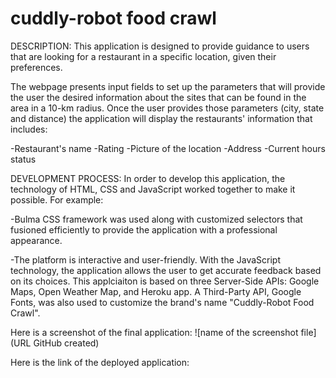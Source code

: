 # cuddly-robot food crawl

DESCRIPTION:
This application is designed to provide guidance to users that are looking for a restaurant in a specific location, given their preferences.

The webpage presents input fields to set up the parameters that will provide the user the desired information about the sites that can be found in the area in a 10-km radius. Once the user provides those parameters (city, state and distance) the application will display the restaurants' information that includes:

-Restaurant's name
-Rating
-Picture of the location 
-Address
-Current hours status

DEVELOPMENT PROCESS:
In order to develop this application, the technology of HTML, CSS and JavaScript worked together to make it possible. For example:

-Bulma CSS framework was used along with customized selectors that fusioned efficiently to provide the application with a professional appearance. 

-The platform is interactive and user-friendly. With the JavaScript technology, the application allows the user to get accurate feedback based on its choices. This applciaiton is based on three Server-Side APIs: Google Maps, Open Weather Map, and Heroku app. A Third-Party API, Google Fonts, was also used to customize the brand's name "Cuddly-Robot Food Crawl".

Here is a screenshot of the final application:
![name of the screenshot file](URL GitHub created)

Here is the link of the deployed application:








